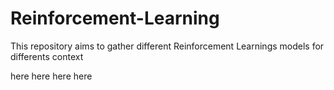 # Reinforcement-Learning

This repository aims to gather different Reinforcement Learnings models for differents context 

here
here
here
here